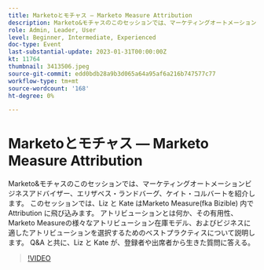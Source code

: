 ```yaml
---
title: Marketoとモチャス — Marketo Measure Attribution
description: Marketo&モチャスのこのセッションでは、マーケティングオートメーションビジネスアドバイザー、エリザベス・ランドバーグ、ケイト・コルバートを紹介します。 このセッションでは、Liz と Kate はMarketo Measure(fka Bizible) 内で Attribution に飛び込みます。 アトリビューションとは何か、その有用性、Marketo Measureの様々なアトリビューション在庫モデル、およびビジネスに適したアトリビューションを選択するためのベストプラクティスについて説明します。 Q&A と共に、Liz と Kate が、登録者や出席者から生きた質問に答える。
role: Admin, Leader, User
level: Beginner, Intermediate, Experienced
doc-type: Event
last-substantial-update: 2023-01-31T00:00:00Z
kt: 11764
thumbnail: 3413506.jpeg
source-git-commit: edd0bdb28a9b3d065a64a95af6a216b747577c77
workflow-type: tm+mt
source-wordcount: '168'
ht-degree: 0%

---
```


# Marketoとモチャス — Marketo Measure Attribution

Marketo&amp;モチャスのこのセッションでは、マーケティングオートメーションビジネスアドバイザー、エリザベス・ランドバーグ、ケイト・コルバートを紹介します。 このセッションでは、Liz と Kate はMarketo Measure(fka Bizible) 内で Attribution に飛び込みます。 アトリビューションとは何か、その有用性、Marketo Measureの様々なアトリビューション在庫モデル、およびビジネスに適したアトリビューションを選択するためのベストプラクティスについて説明します。 Q&amp;A と共に、Liz と Kate が、登録者や出席者から生きた質問に答える。

>[!VIDEO](https://video.tv.adobe.com/v/3413506/?quality=12&learn=on)